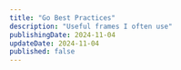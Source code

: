 ```yaml
---
title: "Go Best Practices"
description: "Useful frames I often use"
publishingDate: 2024-11-04
updateDate: 2024-11-04
published: false
---
```


